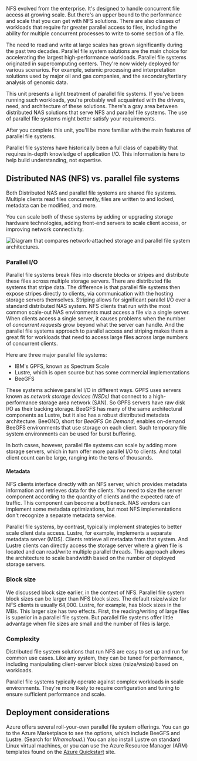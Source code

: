 NFS evolved from the enterprise. It's designed to handle concurrent file access at growing scale. But there's an upper bound to the performance and scale that you can get with NFS solutions. There are also classes of workloads that require far greater parallel access to files, including the ability for multiple concurrent processes to write to some section of a file. 

The need to read and write at large scales has grown significantly during the past two decades. Parallel file system solutions are the main choice for accelerating the largest high-performance workloads. Parallel file systems originated in supercomputing centers. They're now widely deployed for various scenarios. For example, seismic processing and interpretation solutions used by major oil and gas companies, and the secondary/tertiary analysis of genomic data.

This unit presents a light treatment of parallel file systems. If you've been running such workloads, you're probably well acquainted with the drivers, need, and architecture of these solutions. There's a gray area between distributed NAS solutions that serve NFS and parallel file systems. The use of parallel file systems might better satisfy your requirements.

After you complete this unit, you'll be more familiar with the main features of parallel file systems.

Parallel file systems have historically been a full class of capability that requires in-depth knowledge of application I/O. This information is here to help build understanding, not expertise.

## Distributed NAS (NFS) vs. parallel file systems ##

Both Distributed NAS and parallel file systems are shared file systems. Multiple clients read files concurrently, files are written to and locked, metadata can be modified, and more.

You can scale both of these systems by adding or upgrading storage hardware technologies, adding front-end servers to scale client access, or improving network connectivity.

![Diagram that compares network-attached storage and parallel file system architectures.](../media/nas-vs-pfs.png)

### Parallel I/O ###

Parallel file systems break files into discrete blocks or stripes and distribute these files across multiple storage servers. There are distributed file systems that stripe data. The difference is that parallel file systems then expose stripes directly to clients, via communication with the hosting storage servers themselves. Striping allows for significant parallel I/O over a standard distributed NAS system. NFS clients that run with the most common scale-out NAS environments must access a file via a single server. When clients access a single server, it causes problems when the number of *concurrent requests* grow beyond what the server can handle. And the parallel file systems approach to parallel access and striping makes them a great fit for workloads that need to access large files across large numbers of concurrent clients.

Here are three major parallel file systems: 
- IBM's GPFS, known as Spectrum Scale 
- Lustre, which is open source but has some commercial implementations 
- BeeGFS

These systems achieve parallel I/O in different ways. GPFS uses servers known as *network storage devices (NSDs)* that connect to a high-performance storage area network (SAN). So GPFS servers have raw disk I/O as their backing storage. BeeGFS has many of the same architectural components as Lustre, but it also has a robust distributed metadata architecture. BeeOND, short for *BeeGFS On Demand*, enables on-demand BeeGFS environments that use storage on each client. Such temporary file system environments can be used for burst buffering.

In both cases, however, parallel file systems can scale by adding more storage servers, which in turn offer more parallel I/O to clients. And total client count can be large, ranging into the tens of thousands.


#### Metadata ####

NFS clients interface directly with an NFS server, which provides metadata information and retrieves data for the clients. You need to size the server component according to the quantity of clients and the expected rate of traffic. This component can become a bottleneck. NAS vendors can implement some metadata optimizations, but most NFS implementations don't recognize a separate metadata service.

Parallel file systems, by contrast, typically implement strategies to better scale client data access. Lustre, for example, implements a separate metadata server (MDS). Clients retrieve all metadata from that system. And Lustre clients can directly access the storage server where a given file is located and can read/write multiple parallel threads. This approach allows the architecture to scale bandwidth based on the number of deployed storage servers.

### Block size ###

We discussed block size earlier, in the context of NFS. Parallel file system block sizes can be larger than NFS block sizes. The default rsize/wsize for NFS clients is usually 64,000. Lustre, for example, has block sizes in the MBs. This larger size has two effects. First, the reading/writing of large files is superior in a parallel file system. But parallel file systems offer little advantage when file sizes are small and the number of files is large.

### Complexity ###

Distributed file system solutions that run NFS are easy to set up and run for common use cases. Like any system, they can be tuned for performance, including manipulating client-server block sizes (rsize/wsize) based on workloads. 

Parallel file systems typically operate against complex workloads in scale environments. They're more likely to require configuration and tuning to ensure sufficient performance and scale.

## Deployment considerations ##

Azure offers several roll-your-own parallel file system offerings. You can go to the Azure Marketplace to see the options, which include BeeGFS and Lustre. (Search for *Whamcloud*.) You can also install Lustre on standard Linux virtual machines, or you can use the Azure Resource Manager (ARM) templates found on the [Azure Quickstart](https://azure.microsoft.com/resources/templates/?term=lustre) site. 
